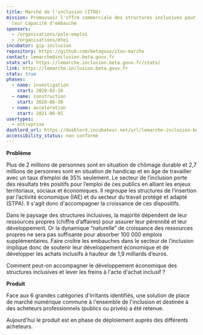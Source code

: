 ```yaml
---
title: Marché de l'inclusion (ITOU)
mission: Promouvoir l'offre commerciale des structures inclusives pour accroître
  leur capacité d'embauche
sponsors:
  - /organisations/pole-emploi
  - /organisations/mtei
incubator: gip-inclusion
repository: https://github.com/betagouv/itou-marche
contact: lemarche@inclusion.beta.gouv.fr
stats_url: https://lemarche.inclusion.beta.gouv.fr/stats/
link: https://lemarche.inclusion.beta.gouv.fr
stats: true
phases:
  - name: investigation
    start: 2020-03-16
  - name: construction
    start: 2020-06-30
  - name: acceleration
    start: 2021-06-01
usertypes:
  - entreprise
dashlord_url: https://dashlord.incubateur.net/url/lemarche-inclusion-beta-gouv-fr/
accessibility_status: non conforme
---
```


**Problème**

Plus de 2 millions de personnes sont en situation de chômage durable et 2,7 millions de personnes sont en situation de handicap et en âge de travailler avec un taux d’emploi de 35% seulement. Le secteur de l’inclusion porte des résultats très positifs pour l’emploi de ces publics en alliant les enjeux territoriaux, sociaux et économiques. Il regroupe les structures de l’insertion par l’activité économique (IAE) et du secteur du travail protégé et adapté (STPA). Il s'agit donc d'accompagner la croissance de ces dispositifs.

Dans le paysage des structures inclusives, la majorité dépendent de leur ressources propres (chiffre d’affaires) pour assurer leur pérennité et leur développement. Or la dynamique “naturelle” de croissance des ressources propres ne sera pas suffisante pour absorber 100 000 emplois supplémentaires. Faire croître les embauches dans le secteur de l’inclusion implique donc de soutenir leur développement économique et de développer les achats inclusifs à hauteur de 1,9 milliards d’euros.

Comment peut-on accompagner le développement économique des structures inclusives et lever les freins à l'acte d'achat inclusif ?

**Produit**

Face aux 6 grandes catégories d'irritants identifiés, une solution de place de marché numérique commune à l'ensemble de l'inclusion et destinée à des acheteurs professionnels (publics ou privés) a été retenue.

Aujourd'hui le produit est en phase de déploiement auprès des différents acheteurs.
